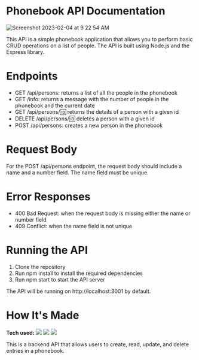 # Phonebook API Documentation

![Screenshot 2023-02-04 at 9 22 54 AM](https://user-images.githubusercontent.com/57073322/216778300-e302d485-0ff6-49e6-9f5a-f17745f8e91b.png)

This API is a simple phonebook application that allows you to perform basic CRUD operations on a list of people. The API is built using Node.js and the Express library.

# Endpoints
* GET /api/persons: returns a list of all the people in the phonebook
* GET /info: returns a message with the number of people in the phonebook and the current date
* GET /api/persons/:id: returns the details of a person with a given id
* DELETE /api/persons/:id: deletes a person with a given id
* POST /api/persons: creates a new person in the phonebook

# Request Body

For the POST /api/persons endpoint, the request body should include a name and a number field. The name field must be unique.

# Error Responses

* 400 Bad Request: when the request body is missing either the name or number field
* 409 Conflict: when the name field is not unique

# Running the API

1. Clone the repository
2. Run npm install to install the required dependencies
3. Run npm start to start the API server

The API will be running on http://localhost:3001 by default.

# How It's Made
**Tech used:** <img src="https://img.shields.io/badge/-JavaScript-B4E582?logo=javascript&logoColor=F7DF1E&style=flat&labelColor=454545"> <img src="https://img.shields.io/badge/-Express-B4E582?logo=express&logoColor=F7DF1E&style=flat&labelColor=454545"> <img src="https://img.shields.io/badge/-Node.js-B4E582?logo=nodedotjs&logoColor=F7DF1E&style=flat&labelColor=454545">

This is a backend API that allows users to create, read, update, and delete entries in a phonebook. 
